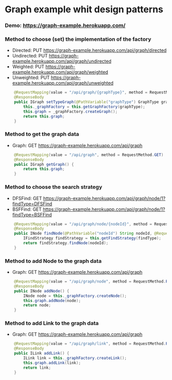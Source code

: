 # Graph example whit design patterns

### Demo: https://graph-example.herokuapp.com/
### Method to choose (set) the implementation of the factory
* Directed: PUT https://graph-example.herokuapp.com/api/graph/directed
* Undirected: PUT https://graph-example.herokuapp.com/api/graph/undirected
* Weighted: PUT https://graph-example.herokuapp.com/api/graph/weighted
* Unweighted: PUT https://graph-example.herokuapp.com/api/graph/unweighted

```java
    @RequestMapping(value = "/api/graph/{graphType}", method = RequestMethod.PUT)
    @ResponseBody
    public IGraph setTypeGraph(@PathVariable("graphType") GraphType graphType) {
        this._graphFactory = this.getGraphFactory(graphType);
        this.graph = _graphFactory.createGraph();
        return this.graph;
    }
```


### Method to get the graph data
* Graph: GET https://graph-example.herokuapp.com/api/graph
```java
    @RequestMapping(value = "/api/graph", method = RequestMethod.GET)
    @ResponseBody
    public IGraph getGraph() {
        return this.graph;
    }
```

### Method to choose the search strategy
* DFSFind: GET https://graph-example.herokuapp.com/api/graph/node/1?findType=DFSFind
* BSFFind: GET https://graph-example.herokuapp.com/api/graph/node/1?findType=BSFFind

```java
    @RequestMapping(value = "/api/graph/node/{nodeId}", method = RequestMethod.GET)
    @ResponseBody
    public INode findNode(@PathVariable("nodeId") String nodeId, @RequestParam FindType findType) {
        IFindStrategy findStrategy = this.getFindStrategy(findType);
        return findStrategy.findNode(nodeId);
    }
```


### Method to add Node to the graph data
* Graph: GET https://graph-example.herokuapp.com/api/graph
```java
    @RequestMapping(value = "/api/graph/node", method = RequestMethod.PUT)
    @ResponseBody
    public INode addNode() {
        INode node = this._graphFactory.createNode();
        this.graph.addNode(node);
        return node;
    }
```


### Method to add Link to the graph data
* Graph: GET https://graph-example.herokuapp.com/api/graph
```java
    @RequestMapping(value = "/api/graph/link", method = RequestMethod.PUT)
    @ResponseBody
    public ILink addLink() {
        ILink link = this._graphFactory.createLink();
        this.graph.addLink(link);
        return link;
    }
```